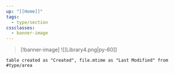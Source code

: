 ```yaml
---
up: "[[Home]]"
tags:
  - type/section
cssclasses:
  - banner-image
---
```

>[!banner-image] ![[Library4.png|py-60]]
>

```dataview
table created as "Created", file.mtime as "Last Modified" from #type/area
```

